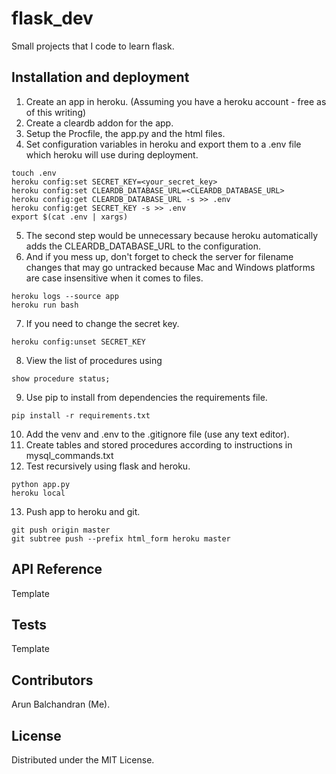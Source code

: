 # flask_dev
Small projects that I code to learn flask.

## Installation and deployment
1. Create an app in heroku. (Assuming you have a heroku account - free as of this writing)
2. Create a cleardb addon for the app.
3. Setup the Procfile, the app.py and the html files.
4. Set configuration variables in heroku and export them to a .env file which heroku will use during deployment.
  ```
  touch .env
  heroku config:set SECRET_KEY=<your_secret_key>
  heroku config:set CLEARDB_DATABASE_URL=<CLEARDB_DATABASE_URL>
  heroku config:get CLEARDB_DATABASE_URL -s >> .env
  heroku config:get SECRET_KEY -s >> .env
  export $(cat .env | xargs)
  ```
5. The second step would be unnecessary because heroku automatically adds the
CLEARDB_DATABASE_URL to the configuration.
6. And if you mess up, don't forget to check the server for filename changes that may go untracked because Mac and Windows platforms are case insensitive when it comes to files.
  ```
  heroku logs --source app
  heroku run bash
  ```
7. If you need to change the secret key.
  ```
  heroku config:unset SECRET_KEY
  ```
8. View the list of procedures using
  ```
  show procedure status;
  ```
9. Use pip to install from dependencies the requirements file.
  ```
  pip install -r requirements.txt
  ```
10. Add the venv and .env to the .gitignore file (use any text editor).
11. Create tables and stored procedures according to instructions in mysql_commands.txt
12. Test recursively using flask and heroku.
  ```
  python app.py
  heroku local
  ```
13. Push app to heroku and git.
  ```
  git push origin master
  git subtree push --prefix html_form heroku master
  ```

## API Reference
Template

## Tests
Template

## Contributors
Arun Balchandran (Me).

## License
Distributed under the MIT License.
